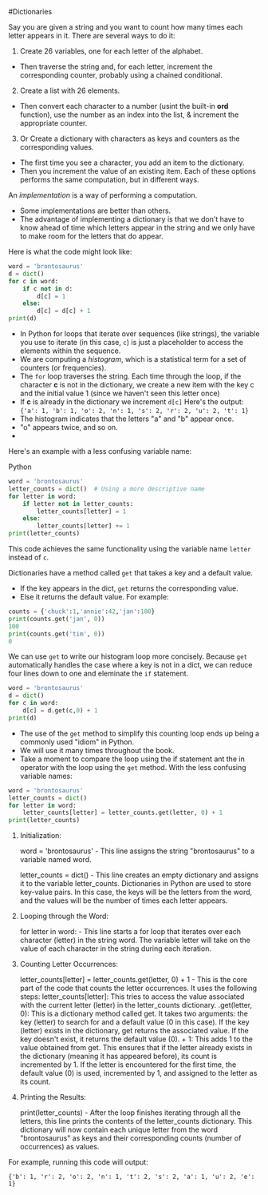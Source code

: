 #Dictionaries 

Say you are given a string and you want to count how many times each letter appears in it. There are several ways to do it:
1. Create 26 variables, one for each letter of the alphabet.
-  Then traverse the string and, for each letter, increment the corresponding counter, probably using a chained conditional.
2. Create a list with 26 elements.
- Then convert each character to a number (usint the built-in **ord** function), use the number as an index into the list, & increment the appropriate counter.
3. Or Create a dictionary with characters as keys and counters as the corresponding values.
- The first time you see a character, you add an item to the dictionary.
- Then you increment the value of an existing item.
Each of these options performs the same computation, but in different ways.

An *implementation* is a way of performing a computation.
- Some implementations are better than others.
- The advantage of implementing a dictionary is that we don't have to know ahead of time which letters appear in the string and we only have to make room for the letters that do appear.

Here is what the code might look like:
```python
word = 'brontosaurus'
d = dict()
for c in word:
    if c not in d:
        d[c] = 1
    else:
        d[c] = d[c] + 1
print(d)
```
- In Python for loops that iterate over sequences (like strings), the variable you use to iterate (in this case, `c`) is just a placeholder to access the elements within the sequence.
- We are computing a *histogram*, which is a statistical term for a set of counters (or frequencies).
- The `for` loop traverses the string. Each time through the loop, if the character **c** is not in the dictionary, we create a new item with the key c and the initial value 1 (since we haven't seen this letter once)
- If **c** is already in the dictionary we increment `d[c]`
Here's the output:
`{'a': 1, 'b': 1, 'o': 2, 'n': 1, 's': 2, 'r': 2, 'u': 2, 't': 1}`
- The histogram indicates that the letters "a" and "b" appear once.
- "o" appears twice, and so on.
- 
Here's an example with a less confusing variable name:

Python

```python
word = 'brontosaurus'
letter_counts = dict()  # Using a more descriptive name
for letter in word:
    if letter not in letter_counts:
        letter_counts[letter] = 1
    else:
        letter_counts[letter] += 1
print(letter_counts)
```
This code achieves the same functionality using the variable name `letter` instead of `c`.

Dictionaries have a method called `get` that takes a key and a default value.
- If the key appears in the dict, `get` returns the corresponding value.
- Else it returns the default value.
For example:
```python
counts = {'chuck':1,'annie':42,'jan':100}
print(counts.get('jan', 0))
100
print(counts.get('tim', 0))
0
```

We can use `get` to write our histogram loop more concisely. Because `get` automatically handles the case where a key is not in a dict, we can reduce four lines down to one and eleminate the `if` statement.
```python
word = 'brontosaurus'
d = dict()
for c in word:
    d[c] = d.get(c,0) + 1
print(d)
```
- The use of the `get` method to simplify this counting loop ends up being a commonly used "idiom" in Python.
- We will use it many times throughout the book.
- Take a moment to compare the loop using the if statement ant the in operator with the loop using the `get` method.
With the less confusing variable names:
```python
word = 'brontosaurus'
letter_counts = dict()
for letter in word:
    letter_counts[letter] = letter_counts.get(letter, 0) + 1
print(letter_counts)
```
1. Initialization:

    word = 'brontosaurus' - This line assigns the string "brontosaurus" to a variable named word.

    letter_counts = dict() - This line creates an empty dictionary and assigns it to the variable letter_counts. Dictionaries in Python are used to store key-value pairs. In this case, the keys will be the letters from the word, and the values will be the number of times each letter appears.

2. Looping through the Word:

    for letter in word: - This line starts a for loop that iterates over each character (letter) in the string word. The variable letter will take on the value of each character in the string during each iteration.

3. Counting Letter Occurrences:

    letter_counts[letter] = letter_counts.get(letter, 0) + 1 - This is the core part of the code that counts the letter occurrences. It uses the following steps:
        letter_counts[letter]: This tries to access the value associated with the current letter (letter) in the letter_counts dictionary.
        .get(letter, 0): This is a dictionary method called get. It takes two arguments: the key (letter) to search for and a default value (0 in this case). If the key (letter) exists in the dictionary, get returns the associated value. If the key doesn't exist, it returns the default value (0).
        + 1: This adds 1 to the value obtained from get. This ensures that if the letter already exists in the dictionary (meaning it has appeared before), its count is incremented by 1. If the letter is encountered for the first time, the default value (0) is used, incremented by 1, and assigned to the letter as its count.

4. Printing the Results:

    print(letter_counts) - After the loop finishes iterating through all the letters, this line prints the contents of the letter_counts dictionary. This dictionary will now contain each unique letter from the word "brontosaurus" as keys and their corresponding counts (number of occurrences) as values.

For example, running this code will output:

`{'b': 1, 'r': 2, 'o': 2, 'n': 1, 't': 2, 's': 2, 'a': 1, 'u': 2, 'e': 1}`
